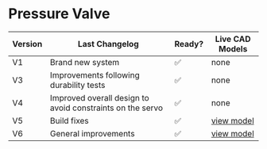 # Pressure Valve

| Version | Last Changelog | Ready? | Live CAD Models |
| ------- | -------------- | ------ | --------------- |
| V1 | Brand new system | ✅ | none
| V3 | Improvements following durability tests | ✅ | none
| V4 | Improved overall design to avoid constraints on the servo | ✅ | none
| V5 | Build fixes | ✅ | [view model](https://a360.co/2xOa2ic)
| V6 | General improvements | ✅ | [view model](https://a360.co/2RyQLsr)
